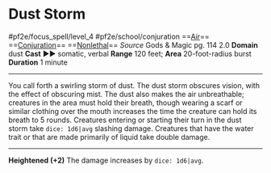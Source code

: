 # Dust Storm
#pf2e/focus_spell/level_4 #pf2e/school/conjuration 
==[Air](../../../rules/traits/air.md)== ==[Conjuration](../../../rules/traits/conjuration.md)== ==[Nonlethal](../../../rules/traits/nonlethal.md)==
*Source* Gods & Magic pg. 114 2.0
**Domain** dust
**Cast** ►► somatic, verbal
**Range** 120 feet; **Area** 20-foot-radius burst
**Duration** 1 minute

---
You call forth a swirling storm of dust. The dust storm obscures vision, with the effect of obscuring mist. The dust also makes the air unbreathable; creatures in the area must hold their breath, though wearing a scarf or similar clothing over the mouth increases the time the creature can hold its breath to 5 rounds. Creatures entering or starting their turn in the dust storm take `dice: 1d6|avg` slashing damage. Creatures that have the water trait or that are made primarily of liquid take double damage.

<hr>

**Heightened (+2)** The damage increases by `dice: 1d6|avg`.